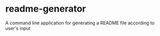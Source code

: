 # readme-generator
A command line application for generating a README file according to user's input
